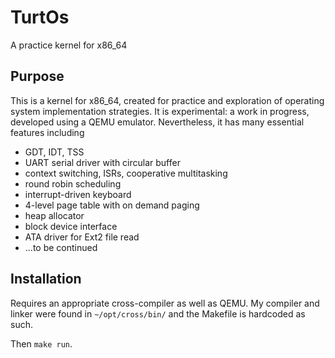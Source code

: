 # TurtOs

A practice kernel for x86_64

## Purpose

This is a kernel for x86_64, created for practice and exploration of operating system implementation strategies.  It is experimental: a work in progress, developed using a QEMU emulator.  Nevertheless, it has many essential features including

* GDT, IDT, TSS
* UART serial driver with circular buffer 
* context switching, ISRs, cooperative multitasking
* round robin scheduling
* interrupt-driven keyboard
* 4-level page table with on demand paging
* heap allocator
* block device interface
* ATA driver for Ext2 file read
* ...to be continued

## Installation

Requires an appropriate cross-compiler as well as QEMU.  My compiler and linker were found in ```~/opt/cross/bin/``` and the Makefile is hardcoded as such.

Then ```make run```.
  

